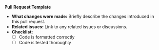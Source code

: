 **Pull Request Template**

* **What changes were made:** Briefly describe the changes introduced in this pull request.
* **Related issues:** Link to any related issues or discussions.
* **Checklist:**
  * [ ] Code is formatted correctly
  * [ ] Code is tested thoroughly
